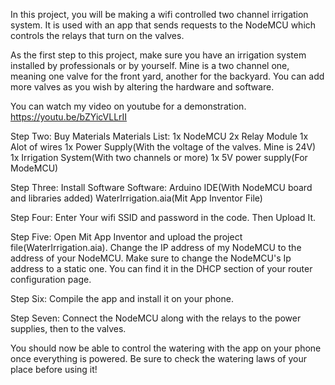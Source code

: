 In this project, you will be making a wifi controlled two channel irrigation system. It is used with an app that sends requests to the NodeMCU which controls the relays that turn on the valves.

As the first step to this project, make sure you have an irrigation system installed by professionals or by yourself. Mine is a two channel one, meaning one valve for the front yard, another for the backyard. You can add more valves as you wish by altering the hardware and software.

You can watch my video on youtube for a demonstration.
https://youtu.be/bZYicVLLrII

Step Two:
Buy Materials
Materials List:
1x NodeMCU
2x Relay Module
1x Alot of wires
1x Power Supply(With the voltage of the valves. Mine is 24V)
1x Irrigation System(With two channels or more)
1x 5V power supply(For ModeMCU)

Step Three:
Install Software
Software:
Arduino IDE(With NodeMCU board and libraries added)
WaterIrrigation.aia(Mit App Inventor File)

Step Four:
Enter Your wifi SSID and password in the code. Then Upload It.

Step Five:
Open Mit App Inventor and upload the project file(WaterIrrigation.aia). Change the IP address of my NodeMCU to the address of your NodeMCU. Make sure to change the NodeMCU's Ip address to a static one. You can find it in the DHCP section of your router configuration page.

Step Six:
Compile the app and install it on your phone.

Step Seven:
Connect the NodeMCU along with the relays to the power supplies, then to the valves.

You should now be able to control the watering with the app on your phone once everything is powered.
Be sure to check the watering laws of your place before using it!
